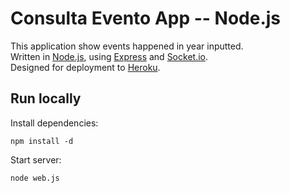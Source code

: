 Consulta Evento App -- Node.js
=====================================

This application show events happened in year inputted.  
Written in [Node.js](http://nodejs.org/), using [Express](http://expressjs.com) and [Socket.io](http://socket.io/).  
Designed for deployment to [Heroku](http://www.heroku.com/).

Run locally
-----------

Install dependencies:

    npm install -d

Start server:

    node web.js


